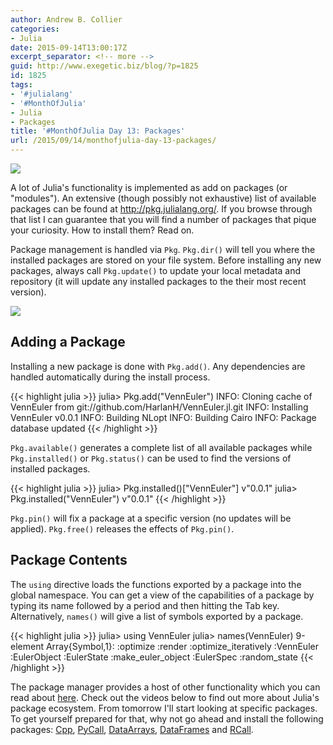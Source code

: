 ```yaml
---
author: Andrew B. Collier
categories:
- Julia
date: 2015-09-14T13:00:17Z
excerpt_separator: <!-- more -->
guid: http://www.exegetic.biz/blog/?p=1825
id: 1825
tags:
- '#julialang'
- '#MonthOfJulia'
- Julia
- Packages
title: '#MonthOfJulia Day 13: Packages'
url: /2015/09/14/monthofjulia-day-13-packages/
---
```


<!--more-->

<img src="/img/2015/08/Julia-Logo-Packages.png" >

A lot of Julia's functionality is implemented as add on packages (or "modules"). An extensive (though possibly not exhaustive) list of available packages can be found at <http://pkg.julialang.org/>. If you browse through that list I can guarantee that you will find a number of packages that pique your curiosity. How to install them? Read on.

Package management is handled via `Pkg`. `Pkg.dir()` will tell you where the installed packages are stored on your file system. Before installing any new packages, always call `Pkg.update()` to update your local metadata and repository (it will update any installed packages to the their most recent version).

<img src="/img/2015/08/julia-package-management.png" >

## Adding a Package

Installing a new package is done with `Pkg.add()`. Any dependencies are handled automatically during the install process.
  
{{< highlight julia >}}
julia> Pkg.add("VennEuler")
INFO: Cloning cache of VennEuler from git://github.com/HarlanH/VennEuler.jl.git
INFO: Installing VennEuler v0.0.1
INFO: Building NLopt
INFO: Building Cairo
INFO: Package database updated
{{< /highlight >}}

`Pkg.available()` generates a complete list of all available packages while `Pkg.installed()` or `Pkg.status()` can be used to find the versions of installed packages.
  
{{< highlight julia >}}
julia> Pkg.installed()["VennEuler"]
v"0.0.1"
julia> Pkg.installed("VennEuler")
v"0.0.1"
{{< /highlight >}}

`Pkg.pin()` will fix a package at a specific version (no updates will be applied). `Pkg.free()` releases the effects of `Pkg.pin()`.

## Package Contents

The `using` directive loads the functions exported by a package into the global namespace. You can get a view of the capabilities of a package by typing its name followed by a period and then hitting the Tab key. Alternatively, `names()` will give a list of symbols exported by a package.
  
{{< highlight julia >}}
julia> using VennEuler
julia> names(VennEuler)
9-element Array{Symbol,1}:
 :optimize
 :render
 :optimize_iteratively
 :VennEuler
 :EulerObject
 :EulerState
 :make_euler_object
 :EulerSpec
 :random_state
{{< /highlight >}}

The package manager provides a host of other functionality which you can read about [here](http://julia.readthedocs.org/en/latest/manual/packages/). Check out the videos below to find out more about Julia's package ecosystem. From tomorrow I'll start looking at specific packages. To get yourself prepared for that, why not go ahead and install the following packages: [Cpp](http://github.com/timholy/Cpp.jl), [PyCall](http://github.com/stevengj/PyCall.jl), [DataArrays](http://github.com/JuliaStats/DataArrays.jl), [DataFrames](http://github.com/JuliaStats/DataFrames.jl) and [RCall](http://github.com/JuliaStats/RCall.jl).
